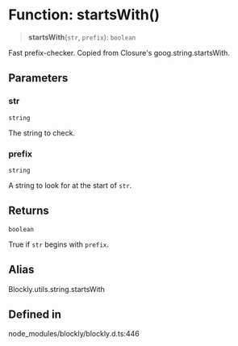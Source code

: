 # Function: startsWith()

> **startsWith**(`str`, `prefix`): `boolean`

Fast prefix-checker.
Copied from Closure's goog.string.startsWith.

## Parameters

### str

`string`

The string to check.

### prefix

`string`

A string to look for at the start of `str`.

## Returns

`boolean`

True if `str` begins with `prefix`.

## Alias

Blockly.utils.string.startsWith

## Defined in

node_modules/blockly/blockly.d.ts:446

